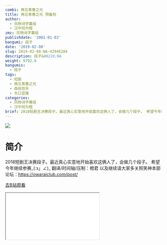 ```yaml
---
combi: 再见青春之光
title: 再见青春之光 预备校
author:
  - 风物诗字幕组
  - 汉中则为橙
zmz: 风物诗字幕组
publishdate: '2001-01-03'
bangumi: 段子
date: '2019-02-08'
slug: 2019-02-08-NA-42946284
description: 段子&#8226;NA
weight: 9792.0
bangumis:
  - 段子
tags:
  - 短剧
  - 再见青春之光
  - 森田哲矢
  - 东口宜隆
categories:
  - 风物诗字幕组
  - 汉中则为橙
brief: 2018短剧王决赛段子。最近真心实意地开始喜欢这俩人了，会做几个段子。 希望今年继续参赛_(:з」∠)_ 翻译/时间轴/压制：橙君 以及继续请大家多关照笑神本部论坛：https://owaraiclub.com/post/
---
```

![](https://i.imgur.com/LD3sBQi.jpg)
# 简介  
2018短剧王决赛段子。最近真心实意地开始喜欢这俩人了，会做几个段子。
希望今年继续参赛_(:з」∠)_
翻译/时间轴/压制：橙君
以及继续请大家多关照笑神本部论坛：https://owaraiclub.com/post/  

[去B站观看](https://www.bilibili.com/video/av42946284/)
<div class ="resp-container"><iframe class="testiframe" src="//player.bilibili.com/player.html?aid=42946284"", scrolling="no", allowfullscreen="true" > </iframe></div> 
